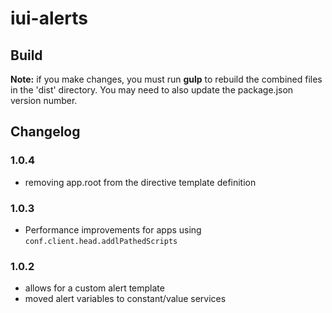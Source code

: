 # iui-alerts

## Build
**Note:** if you make changes, you must run **gulp** to rebuild the combined files in the 'dist' directory. You may need to also update the package.json version number.

## Changelog

### 1.0.4
- removing app.root from the directive template definition

### 1.0.3
- Performance improvements for apps using `conf.client.head.addlPathedScripts`

### 1.0.2
- allows for a custom alert template
- moved alert variables to constant/value services
